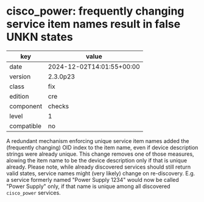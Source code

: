 [//]: # (werk v2)
# cisco_power: frequently changing service item names result in false UNKN states

key        | value
---------- | ---
date       | 2024-12-02T14:01:55+00:00
version    | 2.3.0p23
class      | fix
edition    | cre
component  | checks
level      | 1
compatible | no

A redundant mechanism enforcing unique service item names added the (frequently changing)
OID index to the item name, even if device description strings were already unique.
This change removes one of those measures, alowing the item name to be the device description
only if that is unique already.
Please note, while already discovered services should still return valid states, service
names might (very likely) change on re-discovery. E.g. a service formerly named
"Power Supply 1234" would now be called "Power Supply" only, if that name is unique among
all discovered `cisco_power` services.
